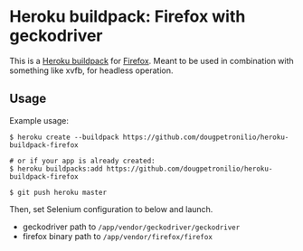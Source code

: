 Heroku buildpack: Firefox with geckodriver
=======================

This is a [Heroku buildpack](https://devcenter.heroku.com/articles/buildpacks) for [Firefox](https://www.mozilla.org/firefox). Meant to be used in combination with something like xvfb, for headless operation.

Usage
-----

Example usage:

```shell
$ heroku create --buildpack https://github.com/dougpetronilio/heroku-buildpack-firefox

# or if your app is already created:
$ heroku buildpacks:add https://github.com/dougpetronilio/heroku-buildpack-firefox

$ git push heroku master
```

Then, set Selenium configuration to below and launch.

- geckodriver path to `/app/vendor/geckodriver/geckodriver`
- firefox binary path to `/app/vendor/firefox/firefox`
